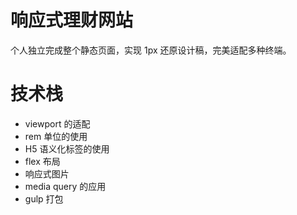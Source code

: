 # 响应式理财网站
个人独立完成整个静态页面，实现 1px 还原设计稿，完美适配多种终端。

# 技术栈

- viewport 的适配
- rem 单位的使用
- H5 语义化标签的使用
- flex 布局
- 响应式图片
- media query 的应用
- gulp 打包
